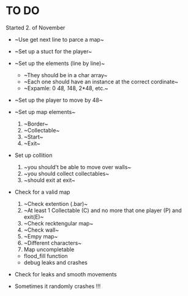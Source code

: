 # TO DO

Started 2. of November

- ~Use get next line to parce a map~
- ~Set up a stuct for the player~
- ~Set up the elements (line by line)~
  - ~They should be in a char array~
  - ~Each one should have an instance at the correct cordinate~
  - ~Expamle: 0 *48, 1*48, 2*48, etc.~
- ~Set up the player to move by 48~
- ~Set up map elements~
  1. ~Border~
  2. ~Collectable~
  3. ~Start~
  4. ~Exit~
- Set up collition
  1. ~you should't be able to move over walls~
  2. ~you should collect collectables~
  3. ~should exit at exit~
- Check for a valid map
  1. ~Check extention (.bar)~
  2. ~At least 1 Collectable (C) and no more that one player (P) and exit(E)~
  3. ~Check recktengular map~
  4. ~Check wall~
  5. ~Empy map~
  6. ~Different characters~
  7. Map uncompletable
  - flood_fill function
  - debug leaks and crashes

- Check for leaks and smooth movements
- Sometimes it randomly crashes !!!
